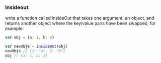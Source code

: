 ### Insideout
write a function called insideOut that takes one argument, an object, and returns another object where the key/value pairs have been swapped; for example:

```jsx
var obj = {a: 1, b: 2}

var newObje = insideOut(obj)
newObje // {1: "a", 2: "b"}
obj // {a: 1, b: 2}
```

